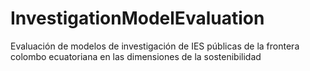 # InvestigationModelEvaluation
Evaluación de modelos de investigación de IES públicas de la frontera colombo ecuatoriana en las dimensiones de la sostenibilidad 
